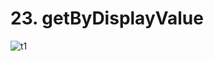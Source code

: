 # 23. getByDisplayValue

![t1](https://github.com/kiranbansode/learn-react-testing/assets/50626798/3483a195-968a-43d8-881d-efe1cc28c010)
